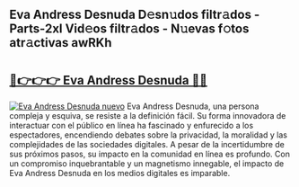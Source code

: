 ## Eva Andress Desnuda D𝚎sn𝚞dos filtr𝚊dos - Parts-2xI Vid𝚎os filtr𝚊dos - N𝚞evas f𝚘tos atr𝚊ctivas awRKh

# <h2><a href="http://mb4a8c.tromn.icu/?c=Eva+Andress+Desnuda">🔗👉👉👉 Eva Andress Desnuda 🔗🔗</a></h2>

[![Eva Andress Desnuda nuevo](https://i.imgur.com/pEAQMta.gif)](http://mb4a8c.tromn.icu/?c=Eva+Andress+Desnuda)
Eva Andress Desnuda, una persona compleja y esquiva, se resiste a la definición fácil. Su forma innovadora de interactuar con el público en línea ha fascinado y enfurecido a los espectadores, encendiendo debates sobre la privacidad, la moralidad y las complejidades de las sociedades digitales. A pesar de la incertidumbre de sus próximos pasos, su impacto en la comunidad en línea es profundo. Con un compromiso inquebrantable y un magnetismo innegable, el impacto de Eva Andress Desnuda en los medios digitales es imparable.
